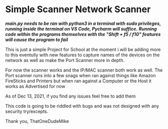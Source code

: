 # Simple Scanner Network Scanner 

***main.py needs to be ran with python3 in a terminal with sudo privileges, running inside the terminal on VS Code, Pycharm will suffice.***
***Running code within the programs themselves with the "Shift + f5 / f10" features will cause the program to fail***

This is just a simple Project for School at the moment i will be adding
 more to this eventully with new features to capture names of the devices on 
 the network as well as make the Port Scanner more in depth. 
 
 For now the scanner works and the IP/MAC scanner both work as well. 
 The Port scanner runs into a few snags when ran against things like Amazon FireSticks
 and Printers but when ran against a Computer or the Host it works as Advertised for now

As of Dec 13, 2021, if you find any issues feel free to add them

This code is going to be riddled with bugs and was not designed with any security try/excepts. 

Thank you, 
ThatOneDudeMike
